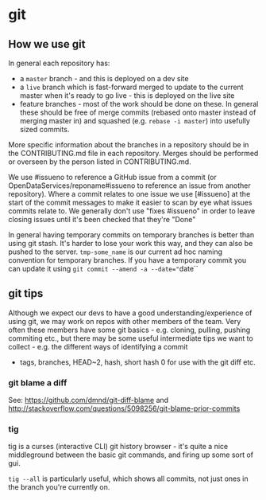 # git

## How we use git

In general each repository has:
* a `master` branch - and this is deployed on a dev site
* a `live`  branch which is fast-forward merged to update to the current master when it's ready to go live - this is deployed on the live site
* feature branches - most of the work should be done on these. In general these should be free of merge commits (rebased onto master instead of merging master in) and squashed (e.g. `rebase -i master`) into usefully sized commits.

More specific information about the branches in a repository should be in the CONTRIBUTING.md file in each repository. Merges should be performed or overseen by the person listed in CONTRIBUTING.md.

We use #issueno to reference a GitHub issue from a commit (or OpenDataServices/reponame#issueno to reference an issue from another repository). Where a commit relates to one issue we use [#issueno] at the start of the commit messages to make it easier to scan by eye what issues commits relate to. We generally don't use "fixes #issueno" in order to leave closing issues until it's been checked that they're "Done"

In general having temporary commits on temporary branches is better than using git stash. It's harder to lose your work this way, and they can also be pushed to the server. `tmp-some_name` is our current ad hoc naming convention for temporary branches. If you have a temporary commit you can update it using  `git commit --amend -a --date="`date``

## git tips

Although we expect our devs to have a good understanding/experience of 
using git, we may work on repos with other members of the team. Very 
often these members have some git basics - e.g. cloning, pulling, 
pushing commiting etc., but there may be some useful intermediate tips 
we want to collect - e.g. the different ways of identifying a commit 
- tags, branches, HEAD~2, hash, short hash 0 for use with the git diff 
etc.

### git blame a diff

See: https://github.com/dmnd/git-diff-blame and http://stackoverflow.com/questions/5098256/git-blame-prior-commits

### tig

tig is a curses (interactive CLI) git history browser - it's quite a nice middleground between the basic git commands, and firing up some sort of gui.

`tig --all` is particularly useful, which shows all commits, not just ones in the branch you're currently on.


